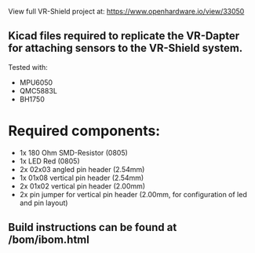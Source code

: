 View full VR-Shield project at:
https://www.openhardware.io/view/33050



## Kicad files required to replicate the VR-Dapter for attaching sensors to the VR-Shield system. 
Tested with:
* MPU6050
* QMC5883L
* BH1750


# Required components:

*  1x 180 Ohm SMD-Resistor (0805)
* 1x LED Red (0805)
* 2x 02x03 angled pin header (2.54mm)
* 1x 01x08 vertical pin header (2.54mm)
* 2x 01x02 vertical pin header (2.00mm)
* 2x pin jumper for vertical pin header (2.00mm, for configuration of led and pin layout)

## Build instructions can be found at /bom/ibom.html

